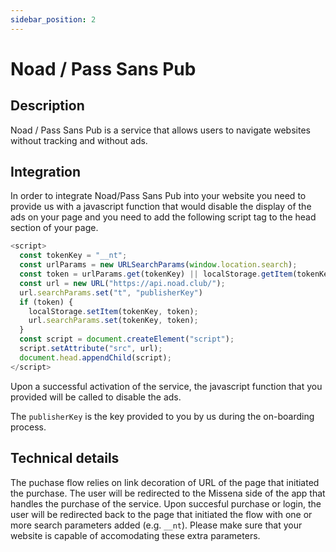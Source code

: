 ```yaml
---
sidebar_position: 2
---
```


# Noad / Pass Sans Pub

## Description

Noad / Pass Sans Pub is a service that allows users to navigate websites without tracking and without ads.

## Integration

In order to integrate Noad/Pass Sans Pub into your website you need to provide us with a javascript function that would disable the display of the ads on your page and you need to add the following script tag to the head section of your page.

```javascript
<script>
  const tokenKey = "__nt";
  const urlParams = new URLSearchParams(window.location.search);
  const token = urlParams.get(tokenKey) || localStorage.getItem(tokenKey);
  const url = new URL("https://api.noad.club/");
  url.searchParams.set("t", "publisherKey")
  if (token) {
    localStorage.setItem(tokenKey, token);
    url.searchParams.set(tokenKey, token);
  }
  const script = document.createElement("script");
  script.setAttribute("src", url);
  document.head.appendChild(script);
</script>
```

Upon a successful activation of the service, the javascript function that you provided will be called to disable the ads.

The `publisherKey` is the key provided to you by us during the on-boarding process.

## Technical details

The puchase flow relies on link decoration of URL of the page that initiated the purchase. The user will be redirected to the Missena side of the app that handles the purchase of the service. Upon succesful purchase or login, the user will be redirected back to the page that initiated the flow with one or more search parameters added (e.g. `__nt`). Please make sure that your website is capable of accomodating these extra parameters.
